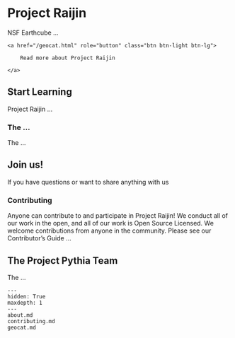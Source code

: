 # Project Raijin

NSF Earthcube ...

<span class="d-flex justify-content-center py-4">

    <a href="/geocat.html" role="button" class="btn btn-light btn-lg">

        Read more about Project Raijin

    </a>

</span>

## Start Learning

Project Raijin ...

### The ...

The ...

## Join us!

If you have questions or want to share anything with us

### Contributing

Anyone can contribute to and participate in Project Raijin!
We conduct all of our work in the open, and all of our work is Open Source Licensed.
We welcome contributions from anyone in the community.
Please see our Contributor’s Guide ...

## The Project Pythia Team

The ...

```{toctree}
---
hidden: True
maxdepth: 1
---
about.md
contributing.md
geocat.md
```

